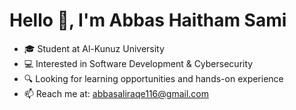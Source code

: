 # Hello 👋, I'm Abbas Haitham Sami  
- 🎓 Student at Al-Kunuz University  
- 💻 Interested in Software Development & Cybersecurity  
- 🔍 Looking for learning opportunities and hands-on experience  
- 📫 Reach me at: [abbasaliraqe116@gmail.com](mailto:abbasaliraqe116@gmail.com)  
